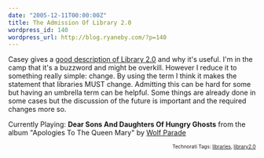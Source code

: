 ```yaml
---
date: "2005-12-11T00:00:00Z"
title: The Admission Of Library 2.0
wordpress_id: 140
wordpress_url: http://blog.ryaneby.com/?p=140
---
```

Casey gives a <a href="http://maisonbisson.com/blog/post/10957/">good description of Library 2.0</a> and why it's useful. I'm in the camp that it's a buzzword and might be overkill. However I reduce it to something really simple: change. By using the term I think it makes the statement that libraries MUST change. Admitting this can be hard for some but having an umbrella term can be helpful. Some things are already done in some cases but the discussion of the future is important and the required changes more so.

Currently Playing: <strong>Dear Sons And Daughters Of Hungry Ghosts</strong> from the album "Apologies To The Queen Mary" by <a href="http://www.google.com/search?q=%22Wolf Parade%22">Wolf Parade</a>
<!-- technorati tags start --><p style="text-align:right;font-size:10px;">Technorati Tags: <a href="http://www.technorati.com/tag/libraries" rel="tag">libraries</a>, <a href="http://www.technorati.com/tag/library2.0" rel="tag">library2.0</a></p><!-- technorati tags end -->

